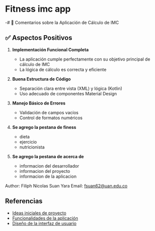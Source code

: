# Fitness imc app

-# 📝 Comentarios sobre la Aplicación de Cálculo de IMC

## ✅ Aspectos Positivos

1. **Implementación Funcional Completa**
   - La aplicación cumple perfectamente con su objetivo principal de cálculo de IMC
   - La lógica de cálculo es correcta y eficiente

2. **Buena Estructura de Código**
   - Separación clara entre vista (XML) y lógica (Kotlin)
   - Uso adecuado de componentes Material Design

3. **Manejo Básico de Errores**
   - Validación de campos vacíos
   - Control de formatos numéricos

4. **Se agrego la pestana de finess** 
   - dieta
   - ejercicio
   - nutricionista

5. **Se agrego la pestana de acerca de** 
   - informacion del desarrollador
   - informacion del proyecto
   - informacion de la aplicacion


Author: Filiph Nicolas Suan Yara
Email: fsuan62@uan.edu.co




## Referencias

- [Ideas iniciales de proyecto](docs/ideas.md)
- [Funcionalidades de la aplicación](docs/funcionalidades.md)
- [Diseño de la interfaz de usuario](docs/ui.md)

